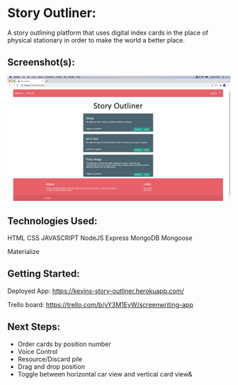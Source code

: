 # Story Outliner:
A story outlining platform that uses digital index cards in the place of physical stationary in order to make the world a better place.

## Screenshot(s): 
<img src="/screenshot.png" alt="index view of app">

## Technologies Used:
HTML
CSS
JAVASCRIPT
NodeJS
Express
MongoDB
Mongoose

Materialize

## Getting Started: 
Deployed App: https://kevins-story-outliner.herokuapp.com/

Trello board: https://trello.com/b/yY3M1EyW/screenwriting-app

## Next Steps: 
- Order cards by position number
- Voice Control
- Resource/Discard pile
- Drag and drop position
- Toggle between horizontal car view and vertical card view&